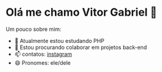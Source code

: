 # Olá me chamo Vitor Gabriel 👋

Um pouco sobre mim:

- 🌱 Atualmente estou estudando PHP
- 👯 Estou procurando colaborar em projetos back-end
- 📫 contatos: [instagram](https://www.instagram.com/vitor_gabriel_hr/) 
- 😄 Pronomes: ele/dele
